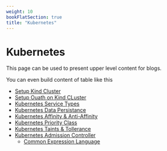 ```yaml
---
weight: 10
bookFlatSection: true
title: "Kubernetes"
---
```


# Kubernetes

This page can be used to present upper level content for blogs. 

You can even build content of table like this

- [Setup Kind Cluster](/hugo-publish/docs/kubernetes/kind-cluster)
- [Setup Ouath on Kind CLuster](/hugo-publish/docs/kubernetes/Setup-Ouath)
- [Kubernetes Service Types](/hugo-publish/docs/kubernetes/kubernetes-services)
- [Kubernetes Data Persistance](/hugo-publish/docs/kubernetes/kubernets-data-persistance)
- [Kubernetes Affinity & Anti-Affinity](/hugo-publish/docs/kubernetes/affinity-antiaffinity)
- [Kubernetes Priority Class](/hugo-publish/docs/kubernetes/priority-class)
- [Kubernetes Taints & Tollerance](/hugo-publish/docs/kubernetes/taint-tollerance)
- [Kubernetes Admission Controller](/hugo-publish/docs/kubernetes/admission-controller) 
    - [Common Expression Language](/hugo-publish/docs/kubernetes/admission-controller/cel) 
<!---- [Argo CD](/hugo-publish/docs/kubernetes/edge) -->
